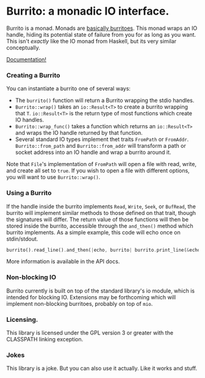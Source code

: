# Burrito: a monadic IO interface.

Burrito is a monad. Monads are [basically burritoes](blog.plover.com/prog/burritos.html).
This monad wraps an IO handle, hiding its potential state of failure from you
for as long as you want. This isn't _exactly_ like the IO monad from Haskell,
but its very similar conceptually.

[Documentation!](https://withoutboats.github.io/burrito/)

### Creating a Burrito

You can instantiate a burrito one of several ways:

* The `burrito()` function will return a Burrito wrapping the stdio handles.
* `Burrito::wrap()` takes an `io::Result<T>` to create a burrito wrapping that
`T`. `io::Result<T>` is the return type of most functions which create IO
handles.
* `Burrito::wrap_func()` takes a function which returns an `io::Result<T>` and
wraps the IO handle returned by that function.
* Several standard IO types implement thet traits `FromPath` or `FromAddr`.
`Burrito::from_path` and `Burrito::from_addr` will transform a path or socket
address into an IO handle and wrap a burrito around it.

Note that `File`'s implementation of `FromPath` will open a file with read,
write, and create all set to `true`. If you wish to open a file with different
options, you will want to use `Burrito::wrap()`.

### Using a Burrito

If the handle inside the burrito implements `Read`, `Write`, `Seek`, or
`BufRead`, the burrito will implement similar methods to those defined on that
trait, though the signatures will differ. The return value of those functions
will then be stored inside the burrito, accessible through the `and_then()`
method which burrito implements. As a simple example, this code will echo once
on stdin/stdout.

```rust
burrito().read_line().and_then(|echo, burrito| burrito.print_line(&echo));
```

More information is available in the API docs.

### Non-blocking IO

Burrito currently is built on top of the standard library's io module, which
is intended for blocking IO. Extensions may be forthcoming which will implement
non-blocking burritoes, probably on top of `mio`.

### Licensing.

This library is licensed under the GPL version 3 or greater with the CLASSPATH
linking exception.

### Jokes

This library is a joke. But you can also use it actually. Like it works and
stuff.
